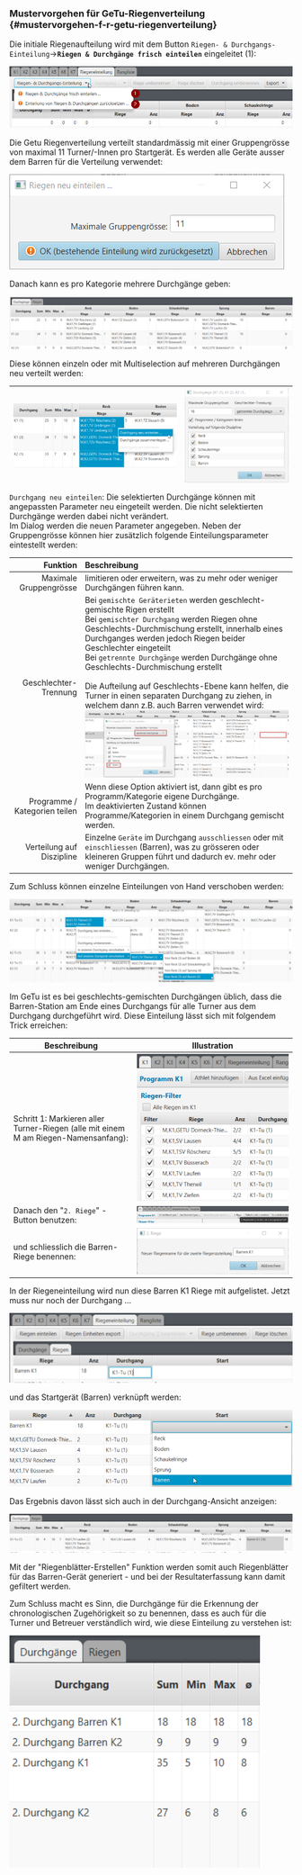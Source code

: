 ### Mustervorgehen für GeTu-Riegenverteilung {#mustervorgehen-f-r-getu-riegenverteilung}

Die initiale Riegenaufteilung wird mit dem Button `Riegen- & Durchgangs-Einteilung`->**`Riegen & Durchgänge frisch einteilen`** eingeleitet (1):

![Riegen & Durchgänge frisch einteilen](/assets/suggest-riegen-planning.png)

Die Getu Riegenverteilung verteilt standardmässig mit einer Gruppengrösse von maximal 11 Turner/-Innen pro Startgerät. Es werden alle 
Geräte ausser dem Barren für die Verteilung verwendet:

![Riegen & Durchgänge frisch einteilen](/assets/riegen-einteilen-dlg.png)

Danach kann es pro Kategorie mehrere Durchgänge geben:

![Riegen & Durchgänge Einteilung nachbearbeiten](/assets/getu-planning-edit.png)

Diese können einzeln oder mit Multiselection auf mehreren Durchgängen neu verteilt werden:

<img align="left" src="../assets/getu-durchgang-partial-replanning.png">|<img align="right" src="../assets/getu-durchgang-partial-replanning-options.png" >
-|-

`Durchgang neu einteilen`: Die selektierten Durchgänge können mit angepassten Parameter neu eingeteilt werden. 
Die nicht selektierten Durchgänge werden dabei nicht verändert.<br/>
Im Dialog werden die neuen Parameter angegeben. Neben der Gruppengrösse können hier zusätzlich folgende Einteilungsparameter eintestellt werden:

Funktion | Beschreibung 
---------:|:-------------
Maximale Gruppengrösse | limitieren oder erweitern, was zu mehr oder weniger Durchgängen führen kann.
Geschlechter-Trennung | Bei `gemischte Geräterieten` werden geschlecht-gemischte Rigen erstellt<br/>Bei `gemischter Durchgang` werden Riegen ohne Geschlechts-Durchmischung erstellt, innerhalb eines Durchganges werden jedoch Riegen beider Geschlechter eingeteilt<br/>Bei `getrennte Durchgänge` werden Durchgänge ohne Geschlechts-Durchmischung erstellt<br/><br/>Die Aufteilung auf Geschlechts-Ebene kann helfen, die Turner in einen separaten Durchgang zu ziehen, in welchem dann z.B. auch Barren verwendet wird: ![Riegen & Durchgänge Einteilung nachbearbeiten 3](/assets/getu-durchgang-partial-replanning-barren.png)
Programme / Kategorien teilen | Wenn diese Option aktiviert ist, dann gibt es pro Programm/Kategorie eigene Durchgänge.<br/>Im deaktivierten Zustand können Programme/Kategorien in einem Durchgang gemischt werden.
Verteilung auf Diszipline | Einzelne `Geräte` im Durchgang `ausschliessen` oder mit `einschliessen` (Barren), was zu grösseren oder kleineren Gruppen führt und dadurch ev. mehr oder weniger Durchgängen.

Zum Schluss können einzelne Einteilungen von Hand verschoben werden: 

![Riegen & Durchgänge Einteilung nachbearbeiten 4](/assets/getu-durchgang-partial-replanning-moves.png)

Im GeTu ist es bei geschlechts-gemischten Durchgängen üblich, dass die Barren-Station am Ende eines Durchgangs für alle Turner aus dem 
Durchgang durchgeführt wird. Diese Einteilung lässt sich mit folgendem Trick erreichen:

Beschreibung | Illustration
-|-
Schritt 1: Markieren aller Turner-Riegen (alle mit einem M am Riegen-Namensanfang): | ![Riegen & Durchgänge Einteilung Barren](/assets/getu-planning-barren.png)
Danach den &quot;`2. Riege`&quot; -Button benutzen:|![Riegen & Durchgänge Einteilung Barren](/assets/getu-planning-barren-zweite-riege.png)
und schliesslich die Barren-Riege benennen:|![Riegen & Durchgänge Einteilung Barren](/assets/zweite-riege-rename.png)

In der Riegeneinteilung wird nun diese Barren K1 Riege mit aufgelistet. Jetzt muss nur noch der Durchgang ...

![Riegen & Durchgänge Einteilung Barren](/assets/getu-planning-barren-assign-durchgang.png)

und das Startgerät (Barren) verknüpft werden:

![Riegen & Durchgänge Einteilung Barren](/assets/getu-planning-barren-assign-startgeraet.png)

Das Ergebnis davon lässt sich auch in der Durchgang-Ansicht anzeigen:

![Riegen & Durchgänge Einteilung Barren](/assets/getu-durchgang-partial-replanning-barren-finsih.png)

Mit der &quot;Riegenblätter-Erstellen&quot; Funktion werden somit auch Riegenblätter für das Barren-Gerät generiert - und bei der 
Resultaterfassung kann damit gefiltert werden.

Zum Schluss macht es Sinn, die Durchgänge für die Erkennung der chronologischen Zugehörigkeit so zu benennen, dass es auch für 
die Turner und Betreuer verständlich wird, wie diese Einteilung zu verstehen ist:

![Riegen & Durchgänge Einteilung Barren](/assets/getu-durchgang-naming.png)
